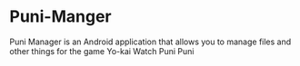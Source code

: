 # Puni-Manger

Puni Manager is an Android application that allows you to manage files and other things for the game Yo-kai Watch Puni Puni 